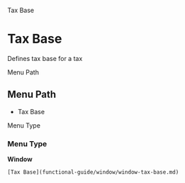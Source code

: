 
Tax Base
# Tax Base


Defines tax base for a tax

Menu Path
## Menu Path



- Tax Base

Menu Type
### Menu Type

**Window**


```
[Tax Base](functional-guide/window/window-tax-base.md)
```